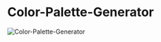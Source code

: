# Color-Palette-Generator

![Color-Palette-Generator](https://github.com/user-attachments/assets/b485a030-401c-49ff-aa7d-cc9b781d8069)
